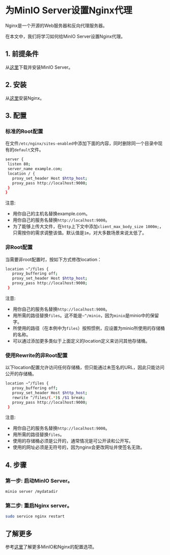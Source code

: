 # 为MinIO Server设置Nginx代理

Nginx是一个开源的Web服务器和反向代理服务器。  

在本文中，我们将学习如何给MinIO Server设置Nginx代理。

## 1. 前提条件

从[这里](http://docs.minio.org.cn/docs/master/minio-quickstart-guide)下载并安装MinIO Server。

## 2. 安装

从[这里](http://nginx.org/en/download.html)安装Nginx。

## 3. 配置

### 标准的Root配置

在文件`/etc/nginx/sites-enabled`中添加下面的内容，同时删除同一个目录中现有的`default`文件。

```sh
server {
 listen 80;
 server_name example.com;
 location / {
   proxy_set_header Host $http_host;
   proxy_pass http://localhost:9000;
 }
}
```

注意:

- 用你自己的主机名替换example.com。
- 用你自己的服务名替换`http://localhost:9000`。
- 为了能够上传大文件，在`http`上下文中添加`client_max_body_size 1000m;`，只需按你的需求调整该值。默认值是`1m`，对大多数场景来说太低了。

### 非Root配置

当需要非root配置时，按如下方式修改location：

```sh
location ~^/files {
   proxy_buffering off;
   proxy_set_header Host $http_host;
   proxy_pass http://localhost:9000;
 }
```

注意:

- 用你自己的服务名替换`http://localhost:9000`。
- 用所需的路径替换`files`。这不能是`~^/minio`，因为`minio`是minio中的保留字。
- 所使用的路径（在本例中为`files`）按照惯例，应设置为minio所使用的存储桶的名称。
- 可以通过添加更多类似于上面定义的location定义来访问其他存储桶。

### 使用Rewrite的非Root配置

以下location配置允许访问任何存储桶，但只能通过未签名的URL，因此只能访问公开的存储桶。

```sh
location ~^/files {
   proxy_buffering off;
   proxy_set_header Host $http_host;
   rewrite ^/files/(.*)$ /$1 break;
   proxy_pass http://localhost:9000;
 }
```

注意:

- 用你自己的服务名替换`http://localhost:9000`。
- 用所需的路径替换`files`。
- 使用的存储桶必须是公开的，通常情况是可公开读和公开写。
- 使用的网址必须是无符号的，因为nginx会更改网址并使签名无效。

## 4. 步骤

### 第一步: 启动MinIO Server。

```sh
minio server /mydatadir
```

### 第二步: 重启Nginx server。

```sh
sudo service nginx restart
```

## 了解更多

参考[这里](https://www.nginx.com/blog/enterprise-grade-cloud-storage-nginx-plus-minio/)了解更多MinIO和Nginx的配置选项。